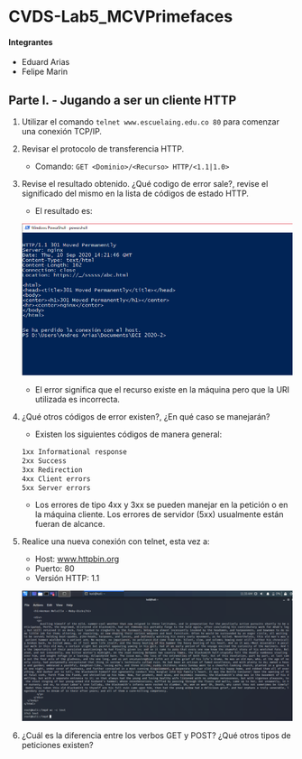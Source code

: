 # **CVDS-Lab5_MCVPrimefaces**


#### Integrantes
+ Eduard Arias
+ Felipe Marin



## **Parte I. - Jugando a ser un cliente HTTP**

1. Utilizar el comando `telnet www.escuelaing.edu.co 80` para comenzar una conexión TCP/IP.
2. Revisar el protocolo de transferencia HTTP.
	+ Comando: `GET <Dominio>/<Recurso> HTTP/<1.1|1.0>`
3. Revise el resultado obtenido. ¿Qué codigo de error sale?, revise el significado del mismo en la lista de códigos de estado HTTP.
	+ El resultado es:

	![./img/telnet1.PNG](./img/telnet1.PNG)

	+ El error significa que el recurso existe en la máquina pero que la URI utilizada es incorrecta.
4. ¿Qué otros códigos de error existen?, ¿En qué caso se manejarán?
	+ Existen los siguientes códigos de manera general:

	```
	1xx Informational response
	2xx Success
	3xx Redirection
	4xx Client errors
	5xx Server errors
	```

	+ Los errores de tipo 4xx y 3xx se pueden manejar en la petición o en la máquina cliente. Los errores de servidor (5xx) usualmente están fueran de alcance.
5. Realice una nueva conexión con telnet, esta vez a:
	+ Host: www.httpbin.org
	+ Puerto: 80
	+ Versión HTTP: 1.1

	![./img/telnet2.PNG](./img/telnet2.PNG)

6. ¿Cuál es la diferencia entre los verbos GET y POST? ¿Qué otros tipos de peticiones existen?